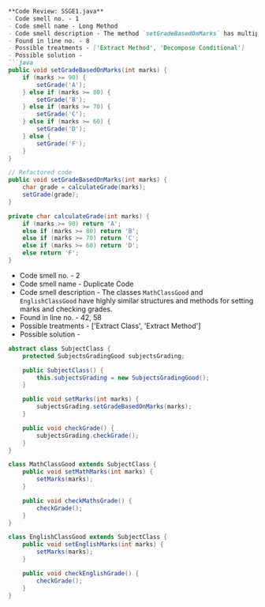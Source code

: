 ```markdown
**Code Review: SSGE1.java**
- Code smell no. - 1
- Code smell name - Long Method
- Code smell description - The method `setGradeBasedOnMarks` has multiple conditional checks that make it lengthy and difficult to read.
- Found in line no. - 8
- Possible treatments - ['Extract Method', 'Decompose Conditional']
- Possible solution - 
```java
public void setGradeBasedOnMarks(int marks) {
    if (marks >= 90) {
        setGrade('A');
    } else if (marks >= 80) {
        setGrade('B');
    } else if (marks >= 70) {
        setGrade('C');
    } else if (marks >= 60) {
        setGrade('D');
    } else {
        setGrade('F');
    }
}

// Refactored code
public void setGradeBasedOnMarks(int marks) {
    char grade = calculateGrade(marks);
    setGrade(grade);
}

private char calculateGrade(int marks) {
    if (marks >= 90) return 'A';
    else if (marks >= 80) return 'B';
    else if (marks >= 70) return 'C';
    else if (marks >= 60) return 'D';
    else return 'F';
}
```

- Code smell no. - 2
- Code smell name - Duplicate Code
- Code smell description - The classes `MathClassGood` and `EnglishClassGood` have highly similar structures and methods for setting marks and checking grades.
- Found in line no. - 42, 58
- Possible treatments - ['Extract Class', 'Extract Method']
- Possible solution - 
```java
abstract class SubjectClass {
    protected SubjectsGradingGood subjectsGrading;

    public SubjectClass() {
        this.subjectsGrading = new SubjectsGradingGood();
    }

    public void setMarks(int marks) {
        subjectsGrading.setGradeBasedOnMarks(marks);
    }

    public void checkGrade() {
        subjectsGrading.checkGrade();
    }
}

class MathClassGood extends SubjectClass {
    public void setMathMarks(int marks) {
        setMarks(marks);
    }

    public void checkMathsGrade() {
        checkGrade();
    }
}

class EnglishClassGood extends SubjectClass {
    public void setEnglishMarks(int marks) {
        setMarks(marks);
    }

    public void checkEnglishGrade() {
        checkGrade();
    }
}
```
```